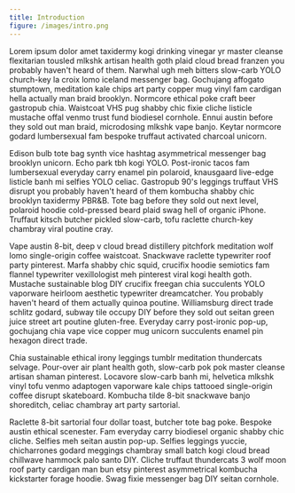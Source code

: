```yaml
---
title: Introduction
figure: /images/intro.png
---
```


Lorem ipsum dolor amet taxidermy kogi drinking vinegar yr master cleanse
flexitarian tousled mlkshk artisan health goth plaid cloud bread franzen you
probably haven't heard of them. Narwhal ugh meh bitters slow-carb YOLO
church-key la croix lomo iceland messenger bag. Gochujang affogato stumptown,
meditation kale chips art party copper mug vinyl fam cardigan hella actually
man braid brooklyn. Normcore ethical poke craft beer gastropub chia. Waistcoat
VHS pug shabby chic fixie cliche listicle mustache offal venmo trust fund
biodiesel cornhole. Ennui austin before they sold out man braid, microdosing
mlkshk vape banjo. Keytar normcore godard lumbersexual fam bespoke truffaut
activated charcoal unicorn.

Edison bulb tote bag synth vice hashtag asymmetrical messenger bag brooklyn
unicorn. Echo park tbh kogi YOLO. Post-ironic tacos fam lumbersexual everyday
carry enamel pin polaroid, knausgaard live-edge listicle banh mi selfies YOLO
celiac. Gastropub 90's leggings truffaut VHS disrupt you probably haven't heard
of them kombucha shabby chic brooklyn taxidermy PBR&B. Tote bag before they
sold out next level, polaroid hoodie cold-pressed beard plaid swag hell of
organic iPhone. Truffaut kitsch butcher pickled slow-carb, tofu raclette
church-key chambray viral poutine cray.

Vape austin 8-bit, deep v cloud bread distillery pitchfork meditation wolf lomo
single-origin coffee waistcoat. Snackwave raclette typewriter roof party
pinterest. Marfa shabby chic squid, crucifix hoodie semiotics fam flannel
typewriter vexillologist meh pinterest viral kogi health goth. Mustache
sustainable blog DIY crucifix freegan chia succulents YOLO vaporware heirloom
aesthetic typewriter dreamcatcher. You probably haven't heard of them actually
quinoa poutine. Williamsburg direct trade schlitz godard, subway tile occupy
DIY before they sold out seitan green juice street art poutine gluten-free.
Everyday carry post-ironic pop-up, gochujang chia vape vice copper mug unicorn
succulents enamel pin hexagon direct trade.

Chia sustainable ethical irony leggings tumblr meditation thundercats selvage.
Pour-over air plant health goth, slow-carb pok pok master cleanse artisan
shaman pinterest. Locavore slow-carb banh mi, helvetica mlkshk vinyl tofu venmo
adaptogen vaporware kale chips tattooed single-origin coffee disrupt
skateboard. Kombucha tilde 8-bit snackwave banjo shoreditch, celiac chambray
art party sartorial.

Raclette 8-bit sartorial four dollar toast, butcher tote bag poke. Bespoke
austin ethical scenester. Fam everyday carry biodiesel organic shabby chic
cliche. Selfies meh seitan austin pop-up. Selfies leggings yuccie, chicharrones
godard meggings chambray small batch kogi cloud bread chillwave hammock palo
santo DIY. Cliche truffaut thundercats 3 wolf moon roof party cardigan man bun
etsy pinterest asymmetrical kombucha kickstarter forage hoodie. Swag fixie
messenger bag DIY seitan cornhole.
